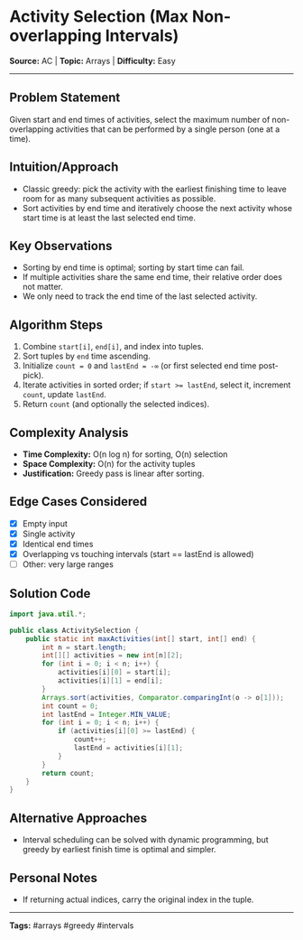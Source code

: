 # Activity Selection (Max Non-overlapping Intervals)

**Source:** AC | **Topic:** Arrays | **Difficulty:** Easy  

---

## Problem Statement
Given start and end times of activities, select the maximum number of non-overlapping activities that can be performed by a single person (one at a time).

## Intuition/Approach
- Classic greedy: pick the activity with the earliest finishing time to leave room for as many subsequent activities as possible.
- Sort activities by end time and iteratively choose the next activity whose start time is at least the last selected end time.

## Key Observations
- Sorting by end time is optimal; sorting by start time can fail.
- If multiple activities share the same end time, their relative order does not matter.
- We only need to track the end time of the last selected activity.

## Algorithm Steps
1. Combine `start[i]`, `end[i]`, and index into tuples.
2. Sort tuples by `end` time ascending.
3. Initialize `count = 0` and `lastEnd = -∞` (or first selected end time post-pick).
4. Iterate activities in sorted order; if `start >= lastEnd`, select it, increment `count`, update `lastEnd`.
5. Return `count` (and optionally the selected indices).

## Complexity Analysis
- **Time Complexity:** O(n log n) for sorting, O(n) selection
- **Space Complexity:** O(n) for the activity tuples
- **Justification:** Greedy pass is linear after sorting.

## Edge Cases Considered
- [x] Empty input
- [x] Single activity
- [x] Identical end times
- [x] Overlapping vs touching intervals (start == lastEnd is allowed)
- [ ] Other: very large ranges

## Solution Code

```java
import java.util.*;

public class ActivitySelection {
    public static int maxActivities(int[] start, int[] end) {
        int n = start.length;
        int[][] activities = new int[n][2];
        for (int i = 0; i < n; i++) {
            activities[i][0] = start[i];
            activities[i][1] = end[i];
        }
        Arrays.sort(activities, Comparator.comparingInt(o -> o[1]));
        int count = 0;
        int lastEnd = Integer.MIN_VALUE;
        for (int i = 0; i < n; i++) {
            if (activities[i][0] >= lastEnd) {
                count++;
                lastEnd = activities[i][1];
            }
        }
        return count;
    }
}
```

## Alternative Approaches
- Interval scheduling can be solved with dynamic programming, but greedy by earliest finish time is optimal and simpler.

## Personal Notes
- If returning actual indices, carry the original index in the tuple.

---
**Tags:** #arrays #greedy #intervals
